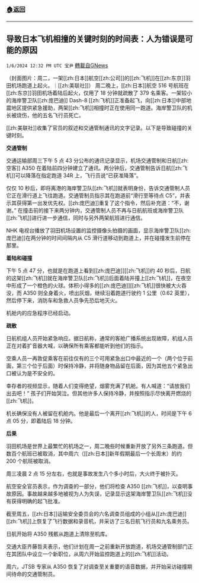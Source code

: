 ###  [:house:返回](README.md)
---


## 导致日本飞机相撞的关键时刻的时间表：人为错误是可能的原因
`1/6/2024 12:32 PM UTC 宝尹` [轉載自GNews](https://gnews.org/articles/2190880)

（封面图片：周二，一架[[zh:日本]]航空[[zh:公司]]的[[zh:飞机]]在[[zh:东京]]羽田机场跑道上起火。｜[[zh:美联社]]）
周二晚上，[[zh:日本]]航空 516 号航班在[[zh:东京]]羽田机场着陆后起火，仅用了 18 分钟就疏散了 379 名乘客。一架较小的海岸警卫队[[zh:庞巴迪]] Dash-8 [[zh:飞机]]正准备起飞，向[[zh:日本]]中部地震地区提供紧急援助，两架[[zh:飞机]]相撞时正在使用同一跑道。海岸警卫队的机长被烧伤，他的五名飞行员死亡。

[[zh:美联社]]收集了官员的叙述和交通管制通讯的文字记录。以下是导致碰撞的关键时刻。

**交通管制**

交通运输部周三下午 5 点 43 分公布的通讯记录显示，机场交通管制和日航[[zh:空客]] A350 在着陆前四分钟建立了通讯。两分钟后，交通管制告诉日航[[zh:飞机]]可以降落在指定跑道 34R 上，飞行员说“已获准降落”。

仅仅 10 秒后，即将离港的海岸警卫队[[zh:飞机]]就表明身份，告诉交通管制人员它正在滑行道上飞往跑道。交通管制员指示其在跑道前“滑行至等待点 C5”，并表示其获得第一出发优先权。[[zh:庞巴迪]]重复了这个指令，然后补充道：“不，谢谢。”
在撞击前的接下来两分钟内，交通管制人员不再与日航航班或海岸警卫队[[zh:飞机]]进行进一步通信，同时与另外两架航班进行通信。

NHK 电视台播放了羽田机场设置的监控摄像头拍摄的画面，显示海岸警卫队[[zh:庞巴迪]]在两分钟的时间间隔内从 C5 滑行道移动到跑道上，并在碰撞发生前停在那里。

**着陆和碰撞**

下午 5 点 47 分，也就是在跑道上看到[[zh:庞巴迪]][[zh:飞机]]约 40 秒后，日航的这架[[zh:飞机]]就在海岸警卫队[[zh:飞机]]后面着陆并撞上[[zh:飞机]]，在夜空中形成了一个橙色的火球。体积小得多的[[zh:庞巴迪]][[zh:飞机]]很快被大火吞没，而 A350 则全身着火，喷出灰烟，继续沿着跑道行驶约 1 公里（0.62 英里），然后停下来，消防车和急救人员争先恐后地灭火。

机舱内的应急程序已经启动。

**疏散**

日航机组人员开始紧急响应。据日航称，通常的客舱广播系统出现故障，机组人员正在对着扩音器大喊，以确保所有乘客都能听到他们的指示。

空乘人员一再敦促乘客在前往仅有的三个可用紧急出口中最近的一个（两个位于前面，第三个位于后面）时保持冷静，并将随身物品留在后面，因为其他五个紧急出口被认为是不安全的。

幸存者的视频显示，随着人们变得绝望，烟雾充满了机舱。有人喊道：“请放我们出去吧！” 孩子们开始哭泣。但其他许多人保持冷静，并按照指示尽快离开燃烧的[[zh:飞机]]。

机长确保没有人被留在机舱内。他是最后一个离开[[zh:飞机]]的人，时间是下午 6 点 05 分，即着陆后 18 分钟。

**后果**

羽田机场是世界上最繁忙的机场之一，周二晚些时候重新开放了另外三条跑道。但数百个航班已被取消，其中周六（[[zh:日本]]新年假期最后一个长周末）的约 200 个航班被取消。

周三凌晨 2 点 15 分左右，也就是事故发生八个多小时后，大火终于被扑灭。

航空安全官员表示，作为调查的一部分，他们将检查 A350 [[zh:飞机]]，以查明事故原因。事故越来越多地被视为人为失误，记录显示这架海岸警卫队[[zh:飞机]]没有获得明确的起飞批准。

截至周五，[[zh:日本]]运输安全委员会的六名调查员组成的小组从[[zh:庞巴迪]][[zh:飞机]]上恢复了飞行数据和录音机，并采访了三名日航飞行员和九名乘务员。

日航开始将 A350 残骸从跑道上清除至机库。

交通大臣齐藤哲夫表示，他们计划在周一之前重新开放跑道，机场交通管制部门正在其团队中设立一个新职位，从周六开始监控跑道上的[[zh:飞机]]活动。

周六，JTSB 专家从 A350 恢复了对调查至关重要的语音数据，并开始采访碰撞期间待命的交通管制员。




